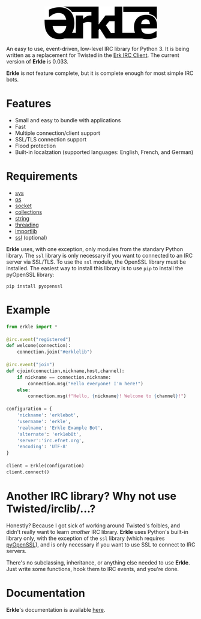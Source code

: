 <p align="center">
	<img src="https://github.com/nutjob-laboratories/erkle/raw/master/images/logo_300.png">
</p>

An easy to use, event-driven, low-level IRC library for Python 3. It is being written as a replacement for Twisted in the [Erk IRC Client](https://github.com/nutjob-laboratories/erk). The current version of **Erkle** is 0.033.

**Erkle** is not feature complete, but it is complete enough for most simple IRC bots.

# Features

* Small and easy to bundle with applications
* Fast
* Multiple connection/client support
* SSL/TLS connection support
* Flood protection
* Built-in localzation (supported languages: English, French, and German)

# Requirements

* [sys](https://docs.python.org/3/library/sys.html)
* [os](https://docs.python.org/3/library/os.html)
* [socket](https://docs.python.org/3/library/socket.html)
* [collections](https://docs.python.org/3/library/collections.html)
* [string](https://docs.python.org/3/library/string.html)
* [threading](https://docs.python.org/3/library/threading.html)
* [importlib](https://docs.python.org/3/library/importlib.html)
* [ssl](https://docs.python.org/3/library/ssl.html) (optional)

**Erkle** uses, with one exception, only modules from the standary Python library. The `ssl` library is only necessary if you want to connected to an IRC server via SSL/TLS. To use the `ssl` module, the OpenSSL library must be installed. The easiest way to install this library is to use `pip` to install the pyOpenSSL library:

```
pip install pyopenssl
```

# Example
```python
from erkle import *

@irc.event("registered")
def welcome(connection):
	connection.join("#erklelib")

@irc.event("join")
def cjoin(connection,nickname,host,channel):
	if nickname == connection.nickname:
		connection.msg("Hello everyone! I'm here!")
	else:
		connection.msg(f"Hello, {nickname}! Welcome to {channel}!")

configuration = {
	'nickname': 'erklebot',
	'username': 'erkle',
	'realname': 'Erkle Example Bot',
	'alternate': 'erk1eb0t',
	'server':'irc.efnet.org',
	'encoding': 'UTF-8'
}

client = Erkle(configuration)
client.connect()
```

# Another IRC library? Why not use Twisted/irclib/...?
Honestly? Because I got sick of working around Twisted's foibles, and didn't really want to learn _another_ IRC library. **Erkle** uses Python's built-in library only, with the exception of the `ssl` library (which requires [pyOpenSSL](https://www.pyopenssl.org/)), and is only necessary if you want to use SSL to connect to IRC servers.

There's no subclassing, inheritance, or anything else needed to use **Erkle**. Just write some functions, hook them to IRC events, and you're done.

# Documentation
**Erkle**'s documentation is available [here](https://github.com/nutjob-laboratories/erkle/blob/master/documentation/Erkle-IRC-Library.pdf).
